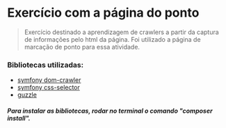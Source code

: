 # Exercício com a página do ponto

> Exercício destinado a aprendizagem de crawlers a partir da captura de informações pelo html da página.
> Foi utilizado a página de marcação de ponto para essa atividade.

### Bibliotecas utilizadas:
* [symfony dom-crawler](https://packagist.org/packages/symfony/dom-crawler)
* [symfony css-selector](https://packagist.org/packages/symfony/css-selector)
* [guzzle](https://packagist.org/packages/guzzlehttp/guzzle)

##### Para instalar as bibliotecas, rodar no terminal o comando "composer install".
